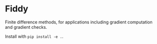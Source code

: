 # Fiddy

Finite difference methods, for applications including gradient computation and gradient checks.

Install with `pip install -e .`.
